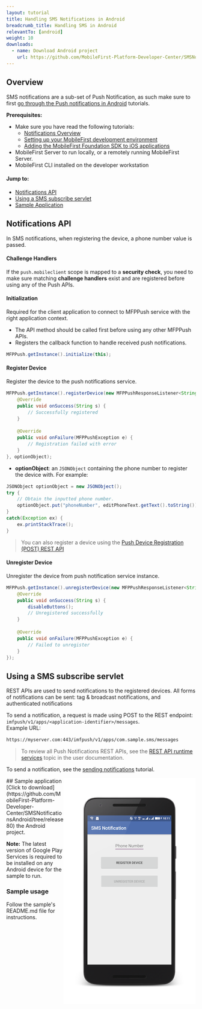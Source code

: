 ```yaml
---
layout: tutorial
title: Handling SMS Notifications in Android
breadcrumb_title: Handling SMS in Android
relevantTo: [android]
weight: 10
downloads:
  - name: Download Android project
    url: https://github.com/MobileFirst-Platform-Developer-Center/SMSNotificationsAndroid/tree/release80
---
```

## Overview
SMS notifications are a sub-set of Push Notification, as such make sure to first [go through the Push notifications in Android](../../) tutorials.

**Prerequisites:**

* Make sure you have read the following tutorials:
  * [Notifications Overview](../../)
  * [Setting up your MobileFirst development environment](../../../installation-configuration/#installing-a-development-environment)
  * [Adding the MobileFirst Foundation SDK to iOS applications](../../../application-development/sdk/ios)
* MobileFirst Server to run locally, or a remotely running MobileFirst Server.
* MobileFirst CLI installed on the developer workstation


#### Jump to:
* [Notifications API](#notifications-api)   
* [Using a SMS subscribe servlet](#using-a-sms-subscribe-servlet)     
* [Sample Application](#sample-application)

## Notifications API
In SMS notifications, when registering the device, a phone number value is passed.

#### Challenge Handlers
If the `push.mobileclient` scope is mapped to a **security check**, you need to make sure matching **challenge handlers** exist and are registered before using any of the Push APIs.

#### Initialization
Required for the client application to connect to MFPPush service with the right application context.

* The API method should be called first before using any other MFPPush APIs.
* Registers the callback function to handle received push notifications.

```java
MFPPush.getInstance().initialize(this);
```

#### Register Device

Register the device to the push notifications service.

```java
MFPPush.getInstance().registerDevice(new MFPPushResponseListener<String>() {
    @Override
    public void onSuccess(String s) {
        // Successfully registered
    }

    @Override
    public void onFailure(MFPPushException e) {
        // Registration failed with error
    }
}, optionObject);
```

* **optionObject**: an `JSONObject` containing the phone number to register the device with. For example:

```java
JSONObject optionObject = new JSONObject();
try {
    // Obtain the inputted phone number.
    optionObject.put("phoneNumber", editPhoneText.getText().toString());
}
catch(Exception ex) {
    ex.printStackTrace();
}
```

> You can also register a device using the [Push Device Registration (POST) REST API](http://www.ibm.com/support/knowledgecenter/en/SSHS8R_8.0.0/com.ibm.worklight.apiref.doc/rest_runtime/r_restapi_push_device_registration_post.html)

#### Unregister Device

Unregister the device from push notification service instance.

```java
MFPPush.getInstance().unregisterDevice(new MFPPushResponseListener<String>() {
    @Override
    public void onSuccess(String s) {
        disableButtons();
        // Unregistered successfully
    }

    @Override
    public void onFailure(MFPPushException e) {
        // Failed to unregister
    }
});
```

## Using a SMS subscribe servlet
REST APIs are used to send notifications to the registered devices. All forms of notifications can be sent: tag &amp; broadcast notifications, and authenticated notifications

To send a notification, a request is made using POST to the REST endpoint: `imfpush/v1/apps/<application-identifier>/messages`.  
Example URL: 

```bash
https://myserver.com:443/imfpush/v1/apps/com.sample.sms/messages
```

> To review all Push Notifications REST APIs, see the <a href="https://www.ibm.com/support/knowledgecenter/SSHS8R_8.0.0/com.ibm.worklight.apiref.doc/rest_runtime/c_restapi_runtime.html">REST API runtime services</a> topic in the user documentation.

To send a notification, see the [sending notifications](../sending-notifications) tutorial.

<img alt="Image of the sample application" src="sample-app.png" style="float:right"/>
## Sample application
[Click to download](https://github.com/MobileFirst-Platform-Developer-Center/SMSNotificationsAndroid/tree/release80) the Android project.

**Note:** The latest version of Google Play Services is required to be installed on any Android device for the sample to run.

### Sample usage
Follow the sample's README.md file for instructions.